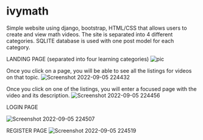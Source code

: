 # ivymath

Simple website using django, bootstrap, HTML/CSS that allows users to create and view math videos. 
The site is separated into 4 different categories. SQLITE database is used with one post model for each category.



LANDING PAGE (separated into four learning categories)
![pic](https://user-images.githubusercontent.com/73012906/188535914-d20828d2-7409-4560-9bc6-d971c280e52c.png)


Once you click on a page, you will be able to see all the listings for videos on that topic.
![Screenshot 2022-09-05 224432](https://user-images.githubusercontent.com/73012906/188536347-3b89867c-58fe-429a-aca8-5d2e8ba401d9.png)


Once you click on one of the listings, you will enter a focused page with the video and its description.
![Screenshot 2022-09-05 224456](https://user-images.githubusercontent.com/73012906/188536404-ad9f6952-e291-4dba-8a3c-696c4dce2a94.png)


LOGIN PAGE

![Screenshot 2022-09-05 224507](https://user-images.githubusercontent.com/73012906/188536555-176fb374-edcd-4eb7-84de-f8a8855b7180.png)


REGISTER PAGE
![Screenshot 2022-09-05 224519](https://user-images.githubusercontent.com/73012906/188536565-d49b7d77-1daa-4bbb-9e23-5acfa074c061.png)
